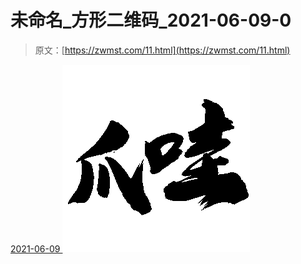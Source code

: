 <!--yml
category: 未分类
date: 0001-01-01 00:00:00
--->

# 未命名_方形二维码_2021-06-09-0

> 原文：[https://zwmst.com/11.html](https://zwmst.com/11.html)

   [ <time datetime="2021-06-09T09:52:21+08:00"> 2021-06-09 </time> ](https://zwmst.com/%e6%9c%aa%e5%91%bd%e5%90%8d_%e6%96%b9%e5%bd%a2%e4%ba%8c%e7%bb%b4%e7%a0%81_2021-06-09-0)  [![](img/0a5fcb3590bad456784405fa88b787ac.png)](https://zwmst.com/wp-content/uploads/2021/06/1623203541-215831f56857e92.png)